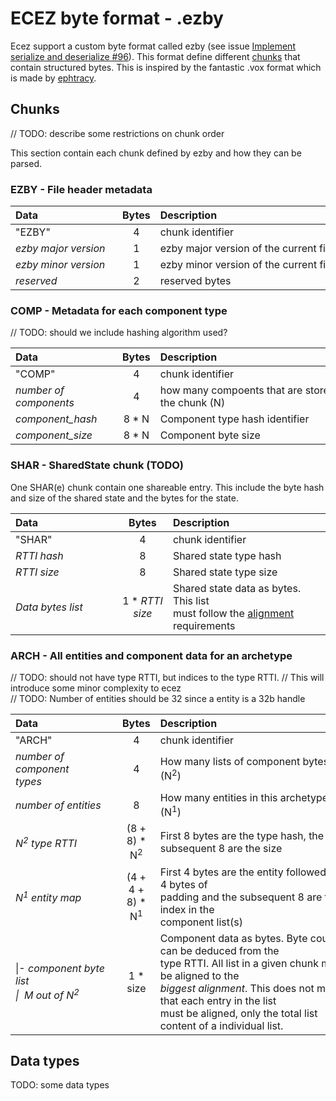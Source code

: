 # ECEZ byte format - .ezby

Ecez support a custom byte format called ezby (see issue [Implement serialize and deserialize #96](https://github.com/Avokadoen/ecez/issues/96)). This format define different [chunks](#chunk_sec) that contain structured bytes. This is inspired by the fantastic .vox format which is made by [ephtracy](https://github.com/ephtracy). 

## <a name="chunk_sec"></a>Chunks

// TODO: describe some restrictions on chunk order

This section contain each chunk defined by ezby and how they can be parsed.

### EZBY - File header metadata 

| <div style="width:155px">Data</div> | Bytes | <div style="width:300px">Description</div> |
|:------------------------------------|:-----:|:-------------------------------------------|
| "EZBY"                              | 4     | chunk identifier                           |
| *ezby major version*                | 1     | ezby major version of the current file     |
| *ezby minor version*                | 1     | ezby minor version of the current file     |
| *reserved*                          | 2     | reserved bytes                             |

### COMP - Metadata for each component type 

// TODO: should we include hashing algorithm used?

| <div style="width:155px">Data</div> | Bytes | <div style="width:300px">Description</div>             |
|:------------------------------------|:-----:|:------------------------------------------------------ |
| "COMP"                              | 4     | chunk identifier                                       |
| *number of<br>components*           | 4     | how many compoents that are stored in<br>the chunk (N) |
| *component_hash*                    | 8 * N | Component type hash identifier                         |
| *component_size*                    | 8 * N | Component byte size                                    |

### SHAR - SharedState chunk (TODO)

One SHAR(e) chunk contain one shareable entry. This include the byte hash and size of the shared state and the bytes for the state.

| <div style="width:155px">Data</div> |     Bytes        | <div style="width:200px">Description</div> |
|:------------------------------------|:----------------:|:-------------------------------------------|
| "SHAR"                              | 4                | chunk identifier                           |
| *RTTI hash*                         | 8                | Shared state type hash                     |
| *RTTI size*                         | 8                | Shared state type size                     |
| *Data bytes list*              | 1 * *RTTI size*  | Shared state data as bytes. This list<br>must follow the [alignment](#alignment_req) requirements |

### ARCH - All entities and component data for an archetype

// TODO: should not have type RTTI, but indices to the type RTTI. 
// This will introduce some minor complexity to ecez     
// TODO: Number of entities should be 32 since a entity is a 32b handle


| <div style="width:155px">Data</div>                                         |     Bytes        | <div style="width:300px">Description</div>             |
|:----------------------------------------------------------------------------|:----------------:|:-------------------------------------------------------|
| "ARCH"                                                                      | 4                | chunk identifier                                       |
| *number of component<br>types*                                              | 4                | How many lists of component bytes (N<sup>2</sup>)      |
| *number of entities*                                                        | 8                | How many entities in this archetype (N<sup>1</sup>)    |
| *N<sup>2</sup> type RTTI*                                                   | (8 + 8) * N<sup>2</sup>| First 8 bytes are the type hash, the subsequent 8 are the size |
| *N<sup>1</sup> entity map*                                                  | (4 + 4 + 8) * N<sup>1</sup>| First 4 bytes are the entity followed by 4 bytes of<br>padding and the subsequent 8 are the index in the<br>component list(s) |
| \|- *component byte list <br>\|&nbsp;&nbsp;M out of N<sup>2</sup>*          | 1 * size         | Component data as bytes. Byte count can be deduced from the<br>type RTTI. All list in a given chunk must be aligned to the<br>*biggest alignment*. This does not mean that each entry in the list<br>must be aligned, only the total list content of a individual list. |


## <a name="data_types"></a>Data types

TODO: some data types

